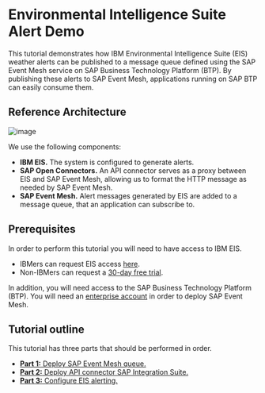 # Environmental Intelligence Suite Alert Demo

This tutorial demonstrates how IBM Environmental Intelligence Suite (EIS) weather alerts can be published to a message queue defined using the SAP Event Mesh service on SAP Business Technology Platform (BTP). By publishing these alerts to SAP Event Mesh, applications running on SAP BTP can easily consume them.

## Reference Architecture

![image](https://media.github.ibm.com/user/24824/files/62966772-c4a3-472a-b31d-7827339a4be0)

We use the following components:
- **IBM EIS.** The system is configured to generate alerts.
- **SAP Open Connectors.** An API connector serves as a proxy between EIS and SAP Event Mesh, allowing us to format the HTTP message as needed by SAP Event Mesh.
- **SAP Event Mesh.** Alert messages generated by EIS are added to a message queue, that an application can subscribe to.

## Prerequisites

In order to perform this tutorial you will need to have access to IBM EIS.

- IBMers can request EIS access [here](https://eistrialrequest.ideas.aha.io/portal_session/new).
- Non-IBMers can request a [30-day free trial](https://www.ibm.com/account/reg/us-en/signup?formid=urx-51911&_gl=1*9cen1r*_ga*NzczNTIyMDM3LjE2ODkxNzIwNjE.*_ga_FYECCCS21D*MTY4OTUzODI1My4yMi4xLjE2ODk1Mzg2MjEuMC4wLjA).

In addition, you will need access to the SAP Business Technology Platform (BTP). You will need an [enterprise account](https://help.sap.com/docs/btp/sap-business-technology-platform/enterprise-accounts) in order to deploy SAP Event Mesh.


## Tutorial outline

This tutorial has three parts that should be performed in order.

- [**Part 1:** Deploy SAP Event Mesh queue.](https://github.com/ibm-ecosystem-engineering/ibm-eis-sap-btp/tree/main/alert-demo/event-mesh)
- [**Part 2:** Deploy API connector SAP Integration Suite.](https://github.com/ibm-ecosystem-engineering/ibm-eis-sap-btp/tree/main/alert-demo/connector)
- [**Part 3:** Configure EIS alerting.](https://github.com/ibm-ecosystem-engineering/ibm-eis-sap-btp/tree/main/alert-demo/eis)


